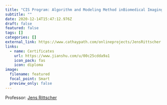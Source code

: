 ```yaml
---
title: "CIS Program: Algorithm and Modeling Method inBiomedical Imaging"
subtitle: ""
date: 2020-12-14T15:47:12.976Z
draft: false
featured: false
tags: []
categories: []
external_link: https://www.cathaypath.com/onlineprojects/JensRittscher.html
links:
  - name: Certificates
    url: https://www.jianshu.com/u/00c25cdda9a1
    icon_pack: fas
    icon: diploma
image:
  filename: featured
  focal_point: Smart
  preview_only: false
---
```

Professor: [Jens Rittscher](http://www.hmc.ox.ac.uk/people/dr-jens-rittscher/)